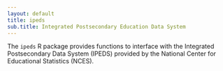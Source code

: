 ```yaml
---
layout: default
title: ipeds
sub.title: Integrated Postsecondary Education Data System
---
```


The `ipeds` R package provides functions to interface with the Integrated Postsecondary Data System (IPEDS) provided by the National Center for Educational Statistics (NCES).

